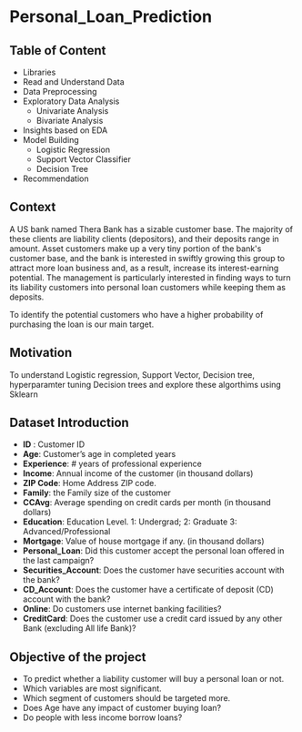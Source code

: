 # Personal_Loan_Prediction 

## Table of Content 

*   Libraries
*   Read and Understand Data
*   Data Preprocessing
*   Exploratory Data Analysis
    *   Univariate Analysis
    *   Bivariate Analysis
*   Insights based on EDA
*   Model Building
    *   Logistic Regression
    *   Support Vector Classifier
    *   Decision Tree
*   Recommendation

## Context 

A US bank named Thera Bank has a sizable customer base. The majority of these clients are liability clients (depositors), and their deposits range in amount. Asset customers make up a very tiny portion of the bank's customer base, and the bank is interested in swiftly growing this group to attract more loan business and, as a result, increase its interest-earning potential. The management is particularly interested in finding ways to turn its liability customers into personal loan customers while keeping them as deposits.

To identify the potential customers who have a higher probability of purchasing the loan is our main target.

## Motivation 

To understand Logistic regression, Support Vector, Decision tree, hyperparamter tuning Decision trees and explore these algorthims using Sklearn

## Dataset Introduction

*  **ID** : Customer ID
*  **Age**: Customer’s age in completed years
*  **Experience**: # years of professional experience
*  **Income**: Annual income of the customer (in thousand dollars)
*  **ZIP Code**: Home Address ZIP code.
*  **Family**: the Family size of the customer
*  **CCAvg**: Average spending on credit cards per month (in thousand dollars)
*  **Education**: Education Level.
   1: Undergrad;
   2: Graduate
   3: Advanced/Professional
*  **Mortgage**: Value of house mortgage if any. (in thousand dollars)
*  **Personal_Loan**: Did this customer accept the personal loan offered in the last campaign?
*  **Securities_Account**: Does the customer have securities account with the bank?
*  **CD_Account**: Does the customer have a certificate of deposit (CD) account with the bank?
*  **Online**: Do customers use internet banking facilities?
*  **CreditCard**: Does the customer use a credit card issued by any other Bank (excluding All life Bank)?

## Objective of the project

*  To predict whether a liability customer will buy a personal loan or not.
*  Which variables are most significant.
*  Which segment of customers should be targeted more.
*  Does Age have any impact of customer buying loan?
*  Do people with less income borrow loans?
